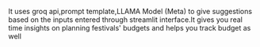 It uses groq api,prompt template,LLAMA Model (Meta) to give suggestions based on the inputs entered through streamlit interface.It gives you real time insights on planning festivals' budgets and helps you track budget as well 
